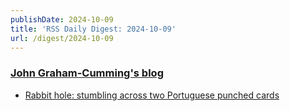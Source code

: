```yaml
---
publishDate: 2024-10-09
title: 'RSS Daily Digest: 2024-10-09'
url: /digest/2024-10-09
---
```


### [John Graham-Cumming's blog](http://blog.jgc.org/)

  * [Rabbit hole: stumbling across two Portuguese punched cards](http://blog.jgc.org/feeds/1064951669793470512/comments/default)
  
